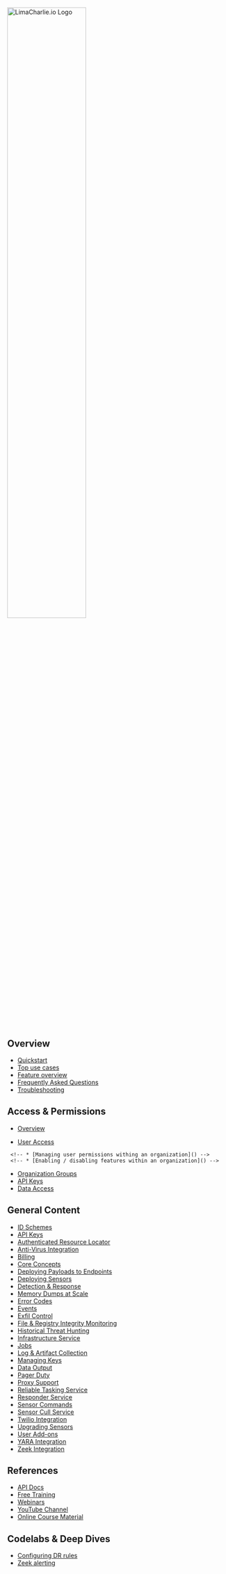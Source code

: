 <!-- leave the empty title here...  the image below displays the info BUT the platform requires something here -->
# 

<img src="https://storage.googleapis.com/lc-edu/content/images/logos/logo_w_text-horizontal.png"
     alt="LimaCharlie.io Logo"
     style="width: 60%" />
 
## Overview

* [Quickstart](./lcc_quick_start.md)
* [Top use cases](./top-use-cases.md)
* [Feature overview](./features.md)
* [Frequently Asked Questions](./faq.md)
* [Troubleshooting](./troubleshooting.md)

## Access & Permissions
* [Overview](./sol-create_account.md)
<!-- * [Users]() -->
* [User Access](./user_access.md)
     <!-- * [Logging in via Google / Microsoft / Github]() -->
<!-- * [Organizations]() -->
     <!-- * [Managing user permissions withing an organization]() -->
     <!-- * [Enabling / disabling features within an organization]() -->
* [Organization Groups](./user_access.md#access-management-via-organization-groups)
     <!-- * [Managing permissions for groups of users]() -->
* [API Keys](./api_keys.md)
     <!-- * [Using API keys to access an organization]()
     * [Using API keys to access on behalf of a user]()
     * [Controlling access with fine-grained permissions on API keys]() -->
* [Data Access](your-data.md)

## General Content

* [ID Schemes](./agentid.md)
* [API Keys](./api_keys.md)
* [Authenticated Resource Locator](./arl.md)
* [Anti-Virus Integration](./av.md)
* [Billing](./billing.md)
* [Core Concepts](./core-concepts.md)
* [Deploying Payloads to Endpoints](./payloads.md)
* [Deploying Sensors](./deploy_sensor.md)
* [Detection & Response](./dr.md)
* [Memory Dumps at Scale](./dumper.md)
* [Error Codes](./errors.md)
* [Events](./events.md)
* [Exfil Control](./exfil.md)
* [File & Registry Integrity Monitoring](./integrity.md)
* [Historical Threat Hunting](./replay.md)
* [Infrastructure Service](./infrastructure-service.md)
* [Jobs](./jobs.md)
* [Log & Artifact Collection](./external_logs.md) 
* [Managing Keys](./manage_keys.md)
* [Data Output](./outputs.md)
* [Pager Duty](./pagerduty.md)
* [Proxy Support](./proxy.md)
* [Reliable Tasking Service](./reliable_tasking.md)
* [Responder Service](./responder.md)
* [Sensor Commands](./sensor_commands.md)
* [Sensor Cull Service](./sensor_cull.md)
* [Twilio Integration](./)
* [Upgrading Sensors](./upgrading.md)
* [User Add-ons](./user_addons.md)
* [YARA Integration](./yara.md)
* [Zeek Integration](./zeek.md)

<!-- ## Services (?)

## Integrations (?) -->

<!-- ## Marketplace
* [Overview]() -->

## References

* [API Docs](https://doc.limacharlie.io/docs/api/container/static/swagger/v1/swagger.jsonhttps://doc.limacharlie.io/docs/api/container/static/swagger/v1/swagger.json)
* [Free Training](./lc-edu.md)
* [Webinars](https://www.limacharlie.io/webinar)
* [YouTube Channel](https://www.youtube.com/limacharlieio)
* [Online Course Material](https://edu.limacharlie.io/)

## Codelabs & Deep Dives

* [Configuring DR rules](./codelab_dr.md)
* [Zeek alerting](./recipe_zeek.md)
 